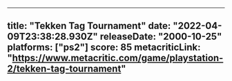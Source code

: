 
---
title: "Tekken Tag Tournament"
date: "2022-04-09T23:38:28.930Z"
releaseDate: "2000-10-25"
platforms: ["ps2"]
score: 85
metacriticLink: "https://www.metacritic.com/game/playstation-2/tekken-tag-tournament"
---
